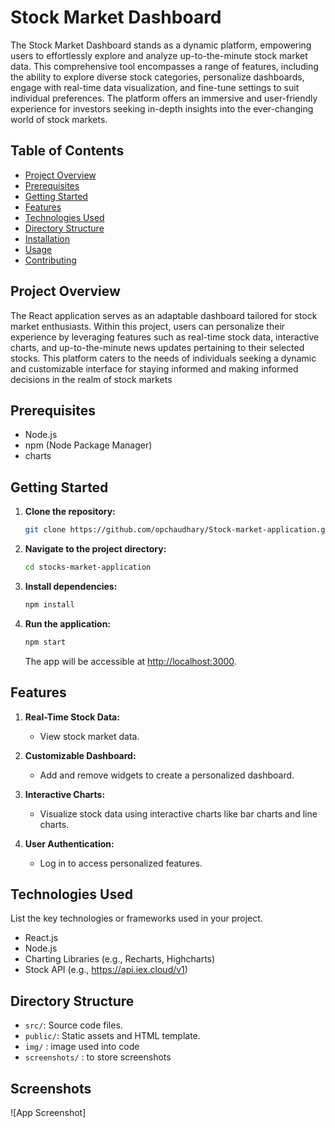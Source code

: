# Stock Market Dashboard

The Stock Market Dashboard stands as a dynamic platform, empowering users to effortlessly explore and analyze up-to-the-minute stock market data. This comprehensive tool encompasses a range of features, including the ability to explore diverse stock categories, personalize dashboards, engage with real-time data visualization, and fine-tune settings to suit individual preferences. The platform offers an immersive and user-friendly experience for investors seeking in-depth insights into the ever-changing world of stock markets.


## Table of Contents

- [Project Overview](#project-overview)
- [Prerequisites](#prerequisites)
- [Getting Started](#getting-started)
- [Features](#features)
- [Technologies Used](#technologies-used)
- [Directory Structure](#directory-structure)
- [Installation](#installation)
- [Usage](#usage)
- [Contributing](#contributing)


## Project Overview


The React application serves as an adaptable dashboard tailored for stock market enthusiasts. Within this project, users can personalize their experience by leveraging features such as real-time stock data, interactive charts, and up-to-the-minute news updates pertaining to their selected stocks. This platform caters to the needs of individuals seeking a dynamic and customizable interface for staying informed and making informed decisions in the realm of stock markets


## Prerequisites

- Node.js
- npm (Node Package Manager)
- charts
## Getting Started

1. **Clone the repository:**

    ```bash
    git clone https://github.com/opchaudhary/Stock-market-application.git
    ```

2. **Navigate to the project directory:**

    ```bash
    cd stocks-market-application
    ```

3. **Install dependencies:**

    ```bash
    npm install
    ```

4. **Run the application:**

    ```bash
    npm start
    ```

    The app will be accessible at [http://localhost:3000](http://localhost:3000).

## Features

1. **Real-Time Stock Data:**
   - View stock market data.

2. **Customizable Dashboard:**
   - Add and remove widgets to create a personalized dashboard.

3. **Interactive Charts:**
   - Visualize stock data using interactive charts like bar charts and line charts.

4. **User Authentication:**
   - Log in to access personalized features.

## Technologies Used

List the key technologies or frameworks used in your project.
- React.js
- Node.js
- Charting Libraries (e.g., Recharts, Highcharts)
- Stock API (e.g., https://api.iex.cloud/v1)

## Directory Structure

- `src/`: Source code files.
- `public/`: Static assets and HTML template.
- `img/` : image used into code
- `screenshots/` : to store screenshots



## Screenshots

![App Screenshot]
